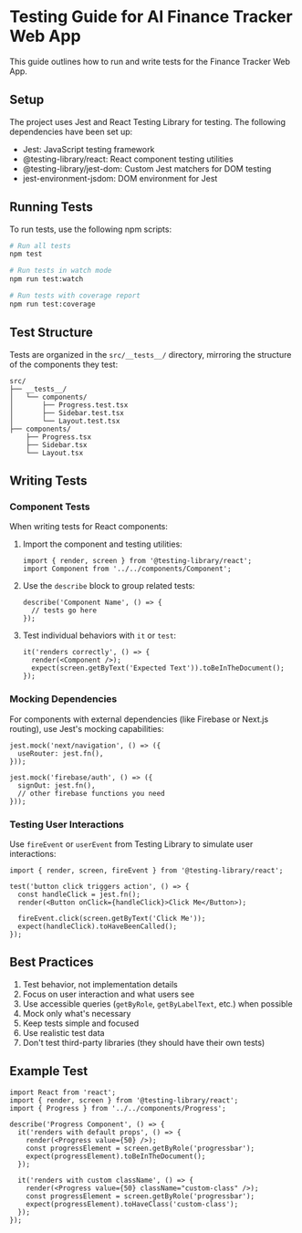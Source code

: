 # Testing Guide for AI Finance Tracker Web App

This guide outlines how to run and write tests for the Finance Tracker Web App.

## Setup

The project uses Jest and React Testing Library for testing. The following dependencies have been set up:

- Jest: JavaScript testing framework
- @testing-library/react: React component testing utilities
- @testing-library/jest-dom: Custom Jest matchers for DOM testing
- jest-environment-jsdom: DOM environment for Jest

## Running Tests

To run tests, use the following npm scripts:

```bash
# Run all tests
npm test

# Run tests in watch mode
npm run test:watch

# Run tests with coverage report
npm run test:coverage
```

## Test Structure

Tests are organized in the `src/__tests__/` directory, mirroring the structure of the components they test:

```
src/
├── __tests__/
│   └── components/
│       ├── Progress.test.tsx
│       ├── Sidebar.test.tsx
│       └── Layout.test.tsx
├── components/
    ├── Progress.tsx
    ├── Sidebar.tsx
    └── Layout.tsx
```

## Writing Tests

### Component Tests

When writing tests for React components:

1. Import the component and testing utilities:
   ```tsx
   import { render, screen } from '@testing-library/react';
   import Component from '../../components/Component';
   ```

2. Use the `describe` block to group related tests:
   ```tsx
   describe('Component Name', () => {
     // tests go here
   });
   ```

3. Test individual behaviors with `it` or `test`:
   ```tsx
   it('renders correctly', () => {
     render(<Component />);
     expect(screen.getByText('Expected Text')).toBeInTheDocument();
   });
   ```

### Mocking Dependencies

For components with external dependencies (like Firebase or Next.js routing), use Jest's mocking capabilities:

```tsx
jest.mock('next/navigation', () => ({
  useRouter: jest.fn(),
}));

jest.mock('firebase/auth', () => ({
  signOut: jest.fn(),
  // other firebase functions you need
}));
```

### Testing User Interactions

Use `fireEvent` or `userEvent` from Testing Library to simulate user interactions:

```tsx
import { render, screen, fireEvent } from '@testing-library/react';

test('button click triggers action', () => {
  const handleClick = jest.fn();
  render(<Button onClick={handleClick}>Click Me</Button>);
  
  fireEvent.click(screen.getByText('Click Me'));
  expect(handleClick).toHaveBeenCalled();
});
```

## Best Practices

1. Test behavior, not implementation details
2. Focus on user interaction and what users see
3. Use accessible queries (`getByRole`, `getByLabelText`, etc.) when possible
4. Mock only what's necessary
5. Keep tests simple and focused
6. Use realistic test data
7. Don't test third-party libraries (they should have their own tests)

## Example Test

```tsx
import React from 'react';
import { render, screen } from '@testing-library/react';
import { Progress } from '../../components/Progress';

describe('Progress Component', () => {
  it('renders with default props', () => {
    render(<Progress value={50} />);
    const progressElement = screen.getByRole('progressbar');
    expect(progressElement).toBeInTheDocument();
  });

  it('renders with custom className', () => {
    render(<Progress value={50} className="custom-class" />);
    const progressElement = screen.getByRole('progressbar');
    expect(progressElement).toHaveClass('custom-class');
  });
});
``` 